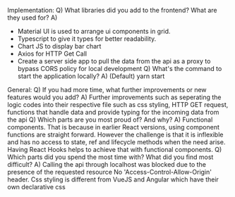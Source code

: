 Implementation:
Q) What libraries did you add to the frontend? What are they used for?
A) 
* Material UI is used to arrange ui components in grid. 
* Typescript to give it types for better readability.
* Chart JS to display bar chart
* Axios for HTTP Get Call
* Create a server side app to pull the data from the api as a proxy to bypass CORS policy for local development
Q) What's the command to start the application locally?
A) (Default) yarn start

General:
Q) If you had more time, what further improvements or new features would you add?
A) Further improvements such as seperating the logic codes into their respective file such as css styling, HTTP GET request, functions that handle data and provide typing for the incoming data from the api
Q) Which parts are you most proud of? And why?
A) Functional components. That is because in earlier React versions, using component functions are straight forward. However the challenge is that it is inflexible and has no access to state, ref and lifecycle methods when the need arise. Having React Hooks helps to achieve that with functional components.
Q) Which parts did you spend the most time with? What did you find most difficult?
A) Calling the api through localhost was blocked due to the presence of the requested resource No 'Access-Control-Allow-Origin' header. Css styling is different from VueJS and Angular which have their own declarative css <style> element. Functional component syntax and React Hook are unfamiliar and more time is needed to get used to it.
Q) How did you find the test overall? Did you have any issues or have difficulties completing?If you have any suggestions on how we can improve the test, we'd love to hear them.
A) The test instruction was comprehensive and clear.